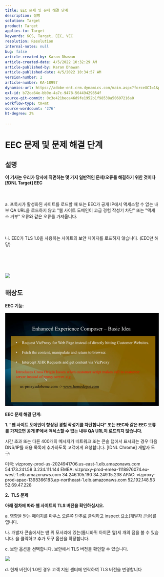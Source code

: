 ```yaml
---
title: EEC 문제 및 문제 해결 단계
description: 설명
solution: Target
product: Target
applies-to: Target
keywords: KCS, Target, EEC, VEC
resolution: Resolution
internal-notes: null
bug: false
article-created-by: Karan Dhawan
article-created-date: 4/5/2022 10:32:29 AM
article-published-by: Karan Dhawan
article-published-date: 4/5/2022 10:34:57 AM
version-number: 2
article-number: KA-18997
dynamics-url: https://adobe-ent.crm.dynamics.com/main.aspx?forceUCI=1&pagetype=entityrecord&etn=knowledgearticle&id=11a03cad-cbb4-ec11-983f-000d3a5d0d73
exl-id: b72ca64e-bb0e-4a7c-9478-56449429854f
source-git-commit: 0c3e421beca46d9fe1952b1f98538a50697216a0
workflow-type: tm+mt
source-wordcount: '276'
ht-degree: 2%

---
```


# EEC 문제 및 문제 해결 단계

## 설명

<b>이 기사는 우리가 당사에 직면하는 몇 가지 일반적인 문제/오류를 해결하기 위한 것이다 [!DNL Target] EEC</b><br><br> <br><br>a. 프록시가 활성화된 사이트를 로드할 때 또는 EEC가 공개 IP에서 액세스할 수 없는 내부 QA URL을 로드하지 않고 &quot;웹 사이트 도메인이 고급 경험 작성기 차단&quot; 또는 &quot;액세스 거부&quot; 오류와 같은 오류를 가져옵니다.<br><br> <br><br>나. EEC가 TLS 1.0을 사용하는 사이트의 보안 페이지를 로드하지 않습니다. (EEC만 해당) <br><br> <br><br> <br><br>![](https://adobe-ent.crm.dynamics.com/api/data/v9.0/msdyn_knowledgearticleimages%289163ac73-37ab-ec11-983f-000d3a349523%29/msdyn_blobfile/$value)

## 해상도


<b>EEC 기능:</b>

![](assets/6ea1c39f-52ab-ec11-983f-000d3a3496ef.png)



<b>EEC 문제 해결 단계:</b>

<b>1. &quot;웹 사이트 도메인이 향상된 경험 작성기를 차단합니다&quot; 또는 EEC와 같은 EEC 오류를 가져오면 공개 IP에서 액세스할 수 없는 내부 QA URL이 로드되지 않습니다.</b>

시간 초과 또는 다른 400개의 메시지가 네트워크 또는 콘솔 탭에서 표시되는 경우 다음 DNS/IP를 허용 목록에 추가하도록 고객에게 요청합니다. [!DNL Chrome] 개발자 도구:

미국: vizproxy-prod-us-2024941706.us-east-1.elb.amazonaws.com
54.173.241.58 3.234.111.144 EMEA: vizproxy-prod-emea-1118976074.eu-west-1.elb.amazonaws.com
34.246.105.190 34.249.15.238 APAC: vizproxy-prod-apac-1398366183.ap-northeast-1.elb.amazonaws.com
52.192.148.53 52.69.47.228



<b>2.  TLS 문제</b>

<b>아래 절차에 따라 웹 사이트의 TLS 버전을 확인하십시오.</b>

a. 영향을 받는 페이지를 마우스 오른쪽 단추로 클릭하고 inspect 요소(개발자 콘솔)를 엽니다.

나. 개발자 콘솔에서는 맨 위 모서리에 있는(톱니바퀴 아이콘 옆)세 개의 점을 볼 수 있습니다. 을 클릭하고 추가 도구 옵션을 확장합니다.

c. 보안 옵션을 선택합니다. 보안에서 TLS 버전을 확인할 수 있습니다.

![](https://experienceleague.adobe.com/docs/target/assets/firefox_more_info_3.png?lang=en)

d. 현재 버전이 1.0인 경우 고객 지원 센터에 연락하여 TLS 버전을 변경합니다
